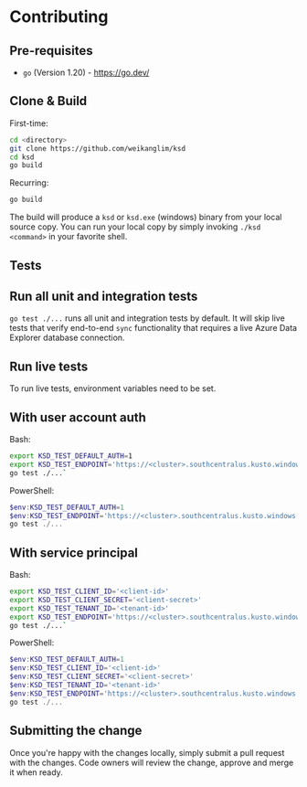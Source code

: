 # Contributing

## Pre-requisites

- `go` (Version 1.20) - https://go.dev/

## Clone & Build

First-time:

```bash
cd <directory>
git clone https://github.com/weikanglim/ksd
cd ksd
go build
```

Recurring:

```bash
go build
```

The build will produce a `ksd` or `ksd.exe` (windows) binary from your local source copy. You can run your local copy by simply invoking `./ksd <command>` in your favorite shell.

## Tests

## Run all unit and integration tests

`go test ./...` runs all unit and integration tests by default. It will skip live tests that verify end-to-end `sync` functionality that requires a live Azure Data Explorer database connection.

## Run live tests

To run live tests, environment variables need to be set.

## With user account auth

Bash:

```bash
export KSD_TEST_DEFAULT_AUTH=1
export KSD_TEST_ENDPOINT='https://<cluster>.southcentralus.kusto.windows.net/<database>'
go test ./...`
```

PowerShell:

```powershell
$env:KSD_TEST_DEFAULT_AUTH=1
$env:KSD_TEST_ENDPOINT='https://<cluster>.southcentralus.kusto.windows.net/<database>'
go test ./...
```

## With service principal

Bash:

```bash
export KSD_TEST_CLIENT_ID='<client-id>'
export KSD_TEST_CLIENT_SECRET='<client-secret>'
export KSD_TEST_TENANT_ID='<tenant-id>'
export KSD_TEST_ENDPOINT='https://<cluster>.southcentralus.kusto.windows.net/<database>'
go test ./...`
```

PowerShell:

```powershell
$env:KSD_TEST_DEFAULT_AUTH=1
$env:KSD_TEST_CLIENT_ID='<client-id>'
$env:KSD_TEST_CLIENT_SECRET='<client-secret>'
$env:KSD_TEST_TENANT_ID='<tenant-id>'
$env:KSD_TEST_ENDPOINT='https://<cluster>.southcentralus.kusto.windows.net/<database>'
go test ./...
```

## Submitting the change

Once you're happy with the changes locally, simply submit a pull request with the changes. Code owners will review the change, approve and merge it when ready.
